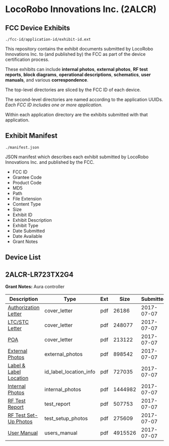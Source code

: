 # LocoRobo Innovations Inc. (2ALCR)
## FCC Device Exhibits

```
./fcc-id/application-id/exhibit-id.ext
```

This repository contains the exhibit documents submitted by LocoRobo Innovations Inc. to (and published by) the FCC as part of the device certification process.

These exhibits can include **internal photos**, **external photos**, **RF test reports**, **block diagrams**, **operational descriptions**, **schematics**, **user manuals**, and various **correspondence**.

The top-level directories are sliced by the FCC ID of each device.

The second-level directories are named according to the application UUIDs. *Each FCC ID includes one or more application.*

Within each application directory are the exhibits submitted with that application. 

## Exhibit Manifest

```
./manifest.json
```

JSON manifest which describes each exhibit submitted by LocoRobo Innovations Inc. and published by the FCC.

- FCC ID
- Grantee Code
- Product Code
- MD5
- Path
- File Extension
- Content Type
- Size
- Exhibit ID
- Exhibit Description
- Exhibit Type
- Date Submitted
- Date Available
- Grant Notes

## Device List
## 2ALCR-LR723TX2G4
**Grant Notes:** Aura controller

| Description | Type | Ext | Size | Submitted | Available |
| ----------- | ---- | --- | ---- | --------- | --------- |
| [Authorization Letter](2ALCR-LR723TX2G4/f9367488817a297e0b4df6ddbf0a6553/3454349.pdf) | cover_letter | pdf | 26186 | 2017-07-07 | 2017-07-07 |
| [LTC/STC Letter](2ALCR-LR723TX2G4/f9367488817a297e0b4df6ddbf0a6553/3454350.pdf) | cover_letter | pdf | 248077 | 2017-07-07 | 2017-07-07 |
| [POA](2ALCR-LR723TX2G4/f9367488817a297e0b4df6ddbf0a6553/3454351.pdf) | cover_letter | pdf | 213122 | 2017-07-07 | 2017-07-07 |
| [External Photos](2ALCR-LR723TX2G4/f9367488817a297e0b4df6ddbf0a6553/3454352.pdf) | external_photos | pdf | 898542 | 2017-07-07 | 2018-01-04 |
| [Label & Label Location](2ALCR-LR723TX2G4/f9367488817a297e0b4df6ddbf0a6553/3454353.pdf) | id_label_location_info | pdf | 727035 | 2017-07-07 | 2017-07-07 |
| [Internal Photos](2ALCR-LR723TX2G4/f9367488817a297e0b4df6ddbf0a6553/3454354.pdf) | internal_photos | pdf | 1444982 | 2017-07-07 | 2018-01-04 |
| [RF Test Report](2ALCR-LR723TX2G4/f9367488817a297e0b4df6ddbf0a6553/3454358.pdf) | test_report | pdf | 507753 | 2017-07-07 | 2017-07-07 |
| [RF Test Set-Up Photos](2ALCR-LR723TX2G4/f9367488817a297e0b4df6ddbf0a6553/3454359.pdf) | test_setup_photos | pdf | 275609 | 2017-07-07 | 2018-01-04 |
| [User Manual](2ALCR-LR723TX2G4/f9367488817a297e0b4df6ddbf0a6553/3454360.pdf) | users_manual | pdf | 4915526 | 2017-07-07 | 2018-01-04 |

